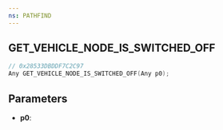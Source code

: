 ```yaml
---
ns: PATHFIND
---
```

## GET_VEHICLE_NODE_IS_SWITCHED_OFF

```c
// 0x28533DBDDF7C2C97
Any GET_VEHICLE_NODE_IS_SWITCHED_OFF(Any p0);
```

## Parameters
* **p0**:
